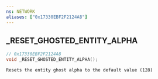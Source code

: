 ```yaml
---
ns: NETWORK
aliases: ["0x17330EBF2F2124A8"]
---
```

## _RESET_GHOSTED_ENTITY_ALPHA

```c
// 0x17330EBF2F2124A8
void _RESET_GHOSTED_ENTITY_ALPHA();
```

```
Resets the entity ghost alpha to the default value (128)
```


